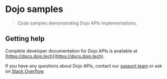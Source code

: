 # Dojo samples

>Code samples demonstrating Dojo APIs implementations.

## Getting help

Complete developer documentation for Dojo APIs is available at [https://docs.dojo.tech](https://docs.dojo.tech).

If you have any questions about Dojo APIs, contact our [support team](https://support.dojo.tech/hc/en-gb/requests/new) or ask on [Stack Overflow](https://stackoverflow.com/tags/dojo.tech).
